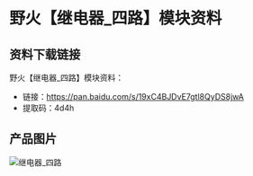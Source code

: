 [](index)

# 野火【继电器_四路】模块资料

## 资料下载链接
野火【继电器_四路】模块资料：
* 链接：https://pan.baidu.com/s/19xC4BJDvE7gtl8QyDS8jwA 
* 提取码：4d4h 


## 产品图片
![继电器_四路](https://raw.githubusercontent.com/wiki/Embdefire/products/images/模块产品/继电器/继电器_四路.jpg)

